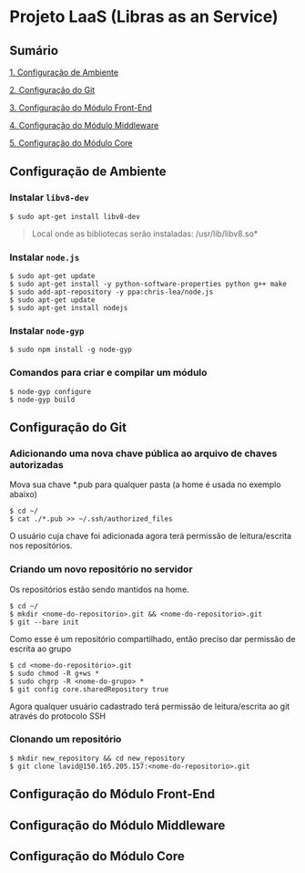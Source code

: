 # Projeto LaaS (Libras as an Service)

## Sumário

[1. Configuração de Ambiente](#configuração-de-ambiente)

[2. Configuração do Git](#configuração-do-git)

[3. Configuração do Módulo Front-End](#configuração-do-módulo-front-end)

[4. Configuração do Módulo Middleware](#configuração-do-módulo-middleware)

[5. Configuração do Módulo Core](#configuração-do-módulo-core)

## Configuração de Ambiente

### Instalar `libv8-dev`

	$ sudo apt-get install libv8-dev

> Local onde as bibliotecas serão instaladas: /usr/lib/libv8.so*

###  Instalar `node.js`

	$ sudo apt-get update
	$ sudo apt-get install -y python-software-properties python g++ make
	$ sudo add-apt-repository -y ppa:chris-lea/node.js
	$ sudo apt-get update
	$ sudo apt-get install nodejs

###  Instalar `node-gyp`

	$ sudo npm install -g node-gyp

### Comandos para criar e compilar um módulo

	$ node-gyp configure
	$ node-gyp build

## Configuração do Git

### Adicionando uma nova chave pública ao arquivo de chaves autorizadas

Mova sua chave *.pub para qualquer pasta (a home é usada no exemplo abaixo)

	$ cd ~/
	$ cat ./*.pub >> ~/.ssh/authorized_files

O usuário cuja chave foi adicionada agora terá permissão de leitura/escrita nos repositórios.

### Criando um novo repositório no servidor

Os repositórios estão sendo mantidos na home.

	$ cd ~/
	$ mkdir <nome-do-repositorio>.git && <nome-do-repositorio>.git
	$ git --bare init

Como esse é um repositório compartilhado, então preciso dar permissão de escrita ao grupo

	$ cd <nome-do-repositório>.git
	$ sudo chmod -R g+ws *
	$ sudo chgrp -R <nome-do-grupo> *
	$ git config core.sharedRepository true

Agora qualquer usuário cadastrado terá permissão de leitura/escrita ao git através do protocolo SSH

### Clonando um repositório

	$ mkdir new_repository && cd new_repository
	$ git clone lavid@150.165.205.157:<nome-do-repositorio>.git

## Configuração do Módulo Front-End

## Configuração do Módulo Middleware

## Configuração do Módulo Core